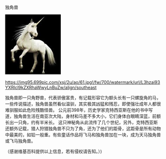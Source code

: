 独角兽

![独角兽](https://github.com/ywangnccu/ywang/blob/main/images/unicorn.jpg)

https://img95.699pic.com/xsj/2u/ao/61.jpg!/fw/700/watermark/url/L3hzai93YXRlcl9kZXRhaWwyLnBuZw/align/southeast


独角兽即一只角野兽，代表骄傲富贵，有记载形容它为额头长有一只螺旋角的马，一些传说描述，独角兽虽然看似温驯，其实极其凶猛和残忍，即使强壮成年人都很难驯服如此危险残酷怪兽。
公元前398年，历史学家克特西亚斯在他的书中写道，独角兽生活在南亚次大陆，身材和马差不多大小，它们身体白眼睛深蓝，前额长出一只角，约有半米长。
这只神秘角从此流传了几个世纪，另外，克特西亚斯还额外记载，猎人狩猎独角兽不只为了角，还为了他们的距骨，这距骨是所有动物中最美的，如铅一般重。有些童话作品将飞马和独角兽加在一块，成为天马独角兽或飞马独角兽。

（感谢维基百科提供以上信息，若有侵权请告知。）)
